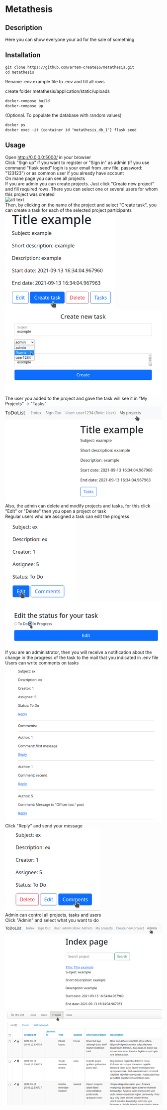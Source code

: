 # Metathesis
## Description
Here you can show everyone your ad for the sale of something
## Installation
```
git clone https://github.com/artem-create16/metathesis.git
cd metathesis
```
Rename .env.example file to .env and fill all rows

create folder metathesis/application/static/uploads
```
docker-compose build
docker-compose up
```

(Optional. To populate the database with random values)

```
docker ps
docker exec -it {container id "metathesis_db_1"} flask seed 
```
## Usage
Open http://0.0.0.0:5000/ in your browser <br />
Click "Sign up" if you want to register or "Sign in" as admin (if you use command "flask seed" login is your email from .env file, password: "123123") or as common user if you already have account <br />
On mane page you can see all projects <br />
If you are admin you can create projects. Just click "Create new project" and fill required rows. There you can select one or several users for whom this project was created <br />
![alt text](https://github.com/artem-create16/to-do-list/blob/master/asserts/images/create_proj.png?raw=true) <br />
Then, by clicking on the name of the project and select "Create task", you can create a task for each of the selected project participants <br />
![alt text](https://github.com/artem-create16/to-do-list/blob/master/asserts/images/create_task.png?raw=true) <br />
![alt text](https://github.com/artem-create16/to-do-list/blob/master/asserts/images/create_task2.png?raw=true) <br />
The user you added to the project and gave the task will see it in "My Projects" -> "Tasks" <br />
![alt text](https://github.com/artem-create16/to-do-list/blob/master/asserts/images/user_proj.png?raw=true) <br />
Also, the admin can delete and modify projects and tasks, for this click "Edit" or "Delete" then you open a project or task <br />
Regular users who are assigned a task can edit the progress <br />
![alt text](https://github.com/artem-create16/to-do-list/blob/master/asserts/images/edit_status.png?raw=true) <br />
![alt text](https://github.com/artem-create16/to-do-list/blob/master/asserts/images/edit_status2.png?raw=true) <br />
If you are an administrator, then you will receive a notification about the change in the progress of the task to the mail that you indicated in .env file
Users can write comments on tasks 
![alt text](https://github.com/artem-create16/to-do-list/blob/master/asserts/images/comments.png?raw=true) <br />
Click "Reply" and send your message
![alt text](https://github.com/artem-create16/to-do-list/blob/master/asserts/images/comments2.png?raw=true) <br />
Admin can control all projects, tasks and users <br />
Click "Admin" and select what you want to do
![alt text](https://github.com/artem-create16/to-do-list/blob/master/asserts/images/admin.png?raw=true) <br />
![alt text](https://github.com/artem-create16/to-do-list/blob/master/asserts/images/admin2.png?raw=true) <br />

